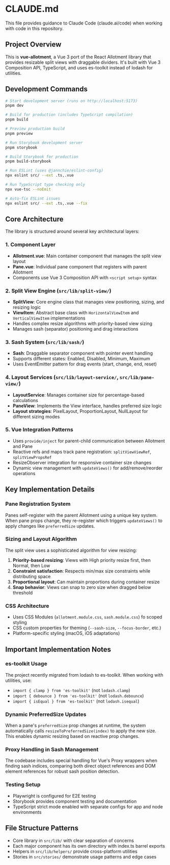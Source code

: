 # CLAUDE.md

This file provides guidance to Claude Code (claude.ai/code) when working with code in this repository.

## Project Overview

This is **vue-allotment**, a Vue 3 port of the React Allotment library that provides resizable split views with draggable dividers. It's built with Vue 3 Composition API, TypeScript, and uses es-toolkit instead of lodash for utilities.

## Development Commands

```bash
# Start development server (runs on http://localhost:5173)
pnpm dev

# Build for production (includes TypeScript compilation)
pnpm build

# Preview production build
pnpm preview

# Run Storybook development server
pnpm storybook

# Build Storybook for production
pnpm build-storybook

# Run ESLint (uses @jannchie/eslint-config)
npx eslint src/ --ext .ts,.vue

# Run TypeScript type checking only
npx vue-tsc --noEmit

# Auto-fix ESLint issues
npx eslint src/ --ext .ts,.vue --fix
```

## Core Architecture

The library is structured around several key architectural layers:

### 1. Component Layer

- **Allotment.vue**: Main container component that manages the split view layout
- **Pane.vue**: Individual pane component that registers with parent Allotment
- Components use Vue 3 Composition API with `<script setup>` syntax

### 2. Split View Engine (`src/lib/split-view/`)

- **SplitView**: Core engine class that manages view positioning, sizing, and resizing logic
- **ViewItem**: Abstract base class with `HorizontalViewItem` and `VerticalViewItem` implementations
- Handles complex resize algorithms with priority-based view sizing
- Manages sash (separator) positioning and drag interactions

### 3. Sash System (`src/lib/sash/`)

- **Sash**: Draggable separator component with pointer event handling
- Supports different states: Enabled, Disabled, Minimum, Maximum
- Uses EventEmitter pattern for drag events (start, change, end, reset)

### 4. Layout Services (`src/lib/layout-service/`, `src/lib/pane-view/`)

- **LayoutService**: Manages container size for percentage-based calculations
- **PaneView**: Implements the View interface, handles preferred size logic
- **Layout strategies**: PixelLayout, ProportionLayout, NullLayout for different sizing modes

### 5. Vue Integration Patterns

- Uses `provide/inject` for parent-child communication between Allotment and Pane
- Reactive refs and maps track pane registration: `splitViewViewRef`, `splitViewPropsRef`
- ResizeObserver integration for responsive container size changes
- Dynamic view management with `updateViews()` for add/remove/reorder operations

## Key Implementation Details

### Pane Registration System

Panes self-register with the parent Allotment using a unique key system. When pane props change, they re-register which triggers `updateViews()` to apply changes like `preferredSize` updates.

### Sizing and Layout Algorithm

The split view uses a sophisticated algorithm for view resizing:

1. **Priority-based resizing**: Views with High priority resize first, then Normal, then Low
2. **Constraint satisfaction**: Respects min/max size constraints while distributing space
3. **Proportional layout**: Can maintain proportions during container resize
4. **Snap behavior**: Views can snap to zero size when dragged below threshold

### CSS Architecture

- Uses CSS Modules (`allotment.module.css`, `sash.module.css`) fo scoped styling
- CSS custom properties for theming (`--sash-size`, `--focus-border`, etc.)
- Platform-specific styling (macOS, iOS adaptations)

## Important Implementation Notes

### es-toolkit Usage

The project recently migrated from lodash to es-toolkit. When working with utilities, use:

- `import { clamp } from 'es-toolkit'` (not `lodash.clamp`)
- `import { debounce } from 'es-toolkit'` (not `lodash.debounce`)
- `import { isEqual } from 'es-toolkit'` (not `lodash.isequal`)

### Dynamic PreferredSize Updates

When a pane's `preferredSize` prop changes at runtime, the system automatically calls `resizeToPreferredSize(index)` to apply the new size. This enables dynamic resizing based on reactive prop changes.

### Proxy Handling in Sash Management

The codebase includes special handling for Vue's Proxy wrappers when finding sash indices, comparing both direct object references and DOM element references for robust sash position detection.

### Testing Setup

- Playwright is configured for E2E testing
- Storybook provides component testing and documentation
- TypeScript strict mode enabled with separate configs for app and node environments

## File Structure Patterns

- Core library in `src/lib/` with clear separation of concerns
- Each major component has its own directory with index.ts barrel exports
- Helpers in `src/lib/helpers/` provide cross-platform utilities
- Stories in `src/stories/` demonstrate usage patterns and edge cases
